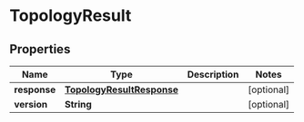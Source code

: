 
# TopologyResult

## Properties
Name | Type | Description | Notes
------------ | ------------- | ------------- | -------------
**response** | [**TopologyResultResponse**](TopologyResultResponse.md) |  |  [optional]
**version** | **String** |  |  [optional]



